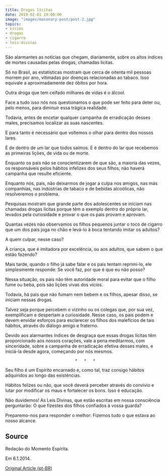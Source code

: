 ```yaml
---
title: Drogas lícitas
date: 2019-02-01 19:00:00
image: "images/masonary-post/post-2.jpg"
topics: 
- vicios
- drogas
- cigarro
- leis-divinas
---
```


São alarmantes as notícias que chegam, diariamente, sobre os altos índices de
mortes causadas pelas drogas, chamadas lícitas.

Só no Brasil, as estatísticas mostram que cerca de oitenta mil pessoas morrem
por ano, vitimadas por doenças relacionadas ao tabaco. Isso equivale a
aproximadamente dez óbitos por hora.

Outra droga que tem ceifado milhares de vidas é o álcool.

Face a tudo isso nós nos questionamos o que pode ser feito para deter ou, pelo
menos, para diminuir essa trágica realidade.

Todavia, antes de encetar qualquer campanha de erradicação desses males,
precisamos localizar as suas nascentes.

E para tanto é necessário que voltemos o olhar para dentro dos nossos lares.

É de dentro de um lar que todos saímos. E é dentro do lar que recebemos as
primeiras lições, de vida ou de morte.

Enquanto os pais não se conscientizarem de que são, a maioria das vezes, os
responsáveis pelos hábitos infelizes dos seus filhos, não haverá campanha que
resulte eficiente.

Enquanto nós, pais, não deixarmos de jogar a culpa nos amigos, nas más
companhias, nas indústrias de tabaco e de bebidas alcoólicas, não resolveremos
o problema.

Pesquisas mostram que grande parte dos adolescentes se iniciam nas chamadas
drogas lícitas porque têm o exemplo dentro do próprio lar, levados pela
curiosidade e provar o que os pais provam e aprovam.

Quantas vezes não observamos os filhos pequenos juntar o toco de cigarro que um
dos pais joga no chão e levá-lo à boca tentando imitar os adultos?

A quem culpar, nesse caso?

À criança, que é imitadora por excelência, ou aos adultos, que sabem o que
estão fazendo?

Mais tarde, quando o filho já sabe falar e os pais tentam reprimi-lo, ele
simplesmente responde: Se você faz, por que é que eu não posso?

Nessa situação, os pais não têm autoridade moral para evitar que o filho fume
ou beba, pois são lições vivas dos vícios.

Todavia, há pais que não fumam nem bebem e os filhos, apesar disso, se iniciam
nessas drogas.

Talvez seja porque percebem o vizinho ou os colegas que, por sua vez,
exemplificam e despertam a curiosidade. Nesse caso, os pais podem e devem
envidar esforços para esclarecer os filhos dos malefícios de tais hábitos,
através do diálogo amigo e fraterno.

Devido aos alarmantes índices de desgraça que essas drogas lícitas têm
proporcionado aos nossos corações, vale a pena meditarmos, com sinceridade,
sobre a campanha de erradicação efetiva desses males, e iniciá-la desde agora,
começando por nós mesmos.

                                   *   *   *

Seu filho é um Espírito encarnado e, como tal, traz consigo hábitos adquiridos
ao longo das existências.

Hábitos felizes ou não, que você deverá perceber através do convívio e lutar
por modificar os maus e fortalecer os bons. Isso é educação.

Não duvidemos! As Leis Divinas, que estão escritas em nossa consciência
perguntarão: O que fizestes dos filhos confiados à vossa guarda?

Preparemo-nos para responder o melhor: Fizemos tudo o que estava ao nosso
alcance.

## Source
Redação do Momento Espírita.

Em 6.1.2014.

[Original Article (pt-BR)](http://momento.com.br/pt/ler_texto.php?id=1801)

